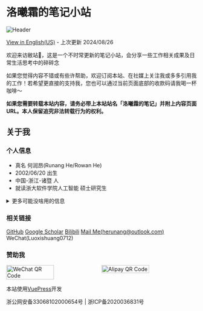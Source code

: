 # 洛曦霜的笔记小站

![Header](https://note-gallery-lxs.oss-cn-shanghai.aliyuncs.com/Typora/deeabb6d95d844228c969bf6352694b9-1724662048.png)

[View in English(US)](/en/) - 上次更新 2024/08/26

欢迎来访敝站👏，这是一个不时常更新的笔记小站，会分享一些工作相关成果及日常生活思考中的碎碎念

如果您觉得内容不错或有些许帮助，欢迎订阅本站、在社媒上关注我或多多引用我的工作！若希望更直接的支持我，您也可以通过当前页面底部的收款码请我喝一杯咖啡～

**如果您需要转载本站内容，请务必带上本站站名「洛曦霜的笔记」并附上内容页面URL。本人保留追究非法转载行为的权利。**

## 关于我

### 个人信息

* 真名 何润昂(Runang He/Rowan He)
* 2002/06/20 出生
* 中国-浙江-诸暨 人
* 就读浙大软件学院人工智能 硕士研究生

<details>
    <summary>更多可能没啥用的信息</summary>

* 16型人格: INTP
* 目前在玩的游戏: 
    * 崩坏：星穹铁道(100800456)
    * EST2
* 在听的歌: [AM](https://music.apple.com/cn/playlist/unnamed/pl.u-e98lGp5ieJ9REy) [网易云](https://music.163.com/#/user/home?id=43184734)
* 开发设备: 
    * MacBook Pro 16' (2021/M1Pro/16G RAM)
    * Intel Core i5-12600KF & NVIDIA GeForce RTX 3090Ti

</details>

### 相关链接

[GitHub](https://github.com/LuoXishuang0712/)
[Google Scholar](https://scholar.google.com/citations?user=RcFDp9AAAAAJ)
[Bilibili](https://space.bilibili.com/27599383)
[Mail Me(herunang@outlook.com)](mailto://herunang@outlook.com)
WeChat(Luoxishuang0712)

### 赞助我

<div style="display: flex; width: 100%">
    <img style="width: 50%; object-fit: contain;" src="https://note-gallery-lxs.oss-cn-shanghai.aliyuncs.com/Typora/043d4ac84a0e4dfca895680d88aed35a-1724664914.JPG" alt="WeChat QR Code">
    <img style="width: 50%; object-fit: contain;" src="https://note-gallery-lxs.oss-cn-shanghai.aliyuncs.com/Typora/9065809d692741208dfb0372c6a8d45b-1724664917.JPG" alt="Alipay QR Code">
</div>

本站使用[VuePress](https://vuepress.vuejs.org/)开发

浙公网安备33068102000654号 | 浙ICP备2020036831号
